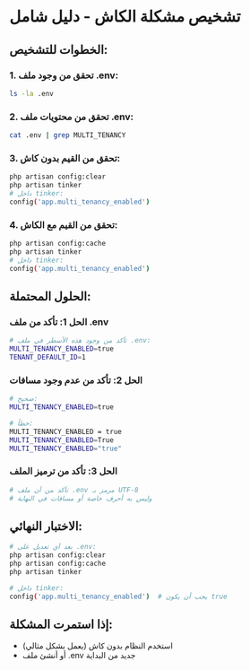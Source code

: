 # تشخيص مشكلة الكاش - دليل شامل

## الخطوات للتشخيص:

### 1. تحقق من وجود ملف .env:
```bash
ls -la .env
```

### 2. تحقق من محتويات ملف .env:
```bash
cat .env | grep MULTI_TENANCY
```

### 3. تحقق من القيم بدون كاش:
```bash
php artisan config:clear
php artisan tinker
# داخل tinker:
config('app.multi_tenancy_enabled')
```

### 4. تحقق من القيم مع الكاش:
```bash
php artisan config:cache
php artisan tinker
# داخل tinker:
config('app.multi_tenancy_enabled')
```

## الحلول المحتملة:

### الحل 1: تأكد من ملف .env
```bash
# تأكد من وجود هذه الأسطر في ملف .env:
MULTI_TENANCY_ENABLED=true
TENANT_DEFAULT_ID=1
```

### الحل 2: تأكد من عدم وجود مسافات
```bash
# صحيح:
MULTI_TENANCY_ENABLED=true

# خطأ:
MULTI_TENANCY_ENABLED = true
MULTI_TENANCY_ENABLED=True
MULTI_TENANCY_ENABLED="true"
```

### الحل 3: تأكد من ترميز الملف
```bash
# تأكد من أن ملف .env مرمز بـ UTF-8
# وليس به أحرف خاصة أو مسافات في النهاية
```

## الاختبار النهائي:

```bash
# بعد أي تعديل على .env:
php artisan config:clear
php artisan config:cache
php artisan tinker

# داخل tinker:
config('app.multi_tenancy_enabled')  # يجب أن يكون true
```

## إذا استمرت المشكلة:
- استخدم النظام بدون كاش (يعمل بشكل مثالي)
- أو أنشئ ملف .env جديد من البداية 